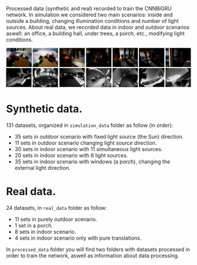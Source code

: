 
Processed data (synthetic and real) recorded to train the CNNBiGRU network. In simulation we considered two main scenarios: inside and outside a building, changing illumination conditions and number of light sources. About real data, we recorded data in indoor and outdoor scenarios aswell: an office, a building hall, under trees, a porch, etc., modifying light conditions.

![Datasets](../.github/datasets.png)

# Synthetic data.

131 datasets, organized in `simulation_data` folder as follow (in order):

- 35 sets in outdoor scenario with fixed light source (the Sun) direction.
- 11 sets in outdoor scenario changing light source direction.
- 30 sets in indoor scenario with 11 simultaneous light sources.
- 20 sets in indoor scenario with 6 light sources. 
- 35 sets in indoor scenario with windows (a porch), changing the external light direction.

# Real data.

24 datasets, in `real_data` folder as follow:

- 11 sets in purely outdoor scenario.
- 1 set in a porch.
- 8 sets in indoor scenario.
- 4 sets in indoor scenario only with pure translations.


In `processed_data` folder you will find two folders with datasets processed in order to train the network, aswell as information about data processing. 
